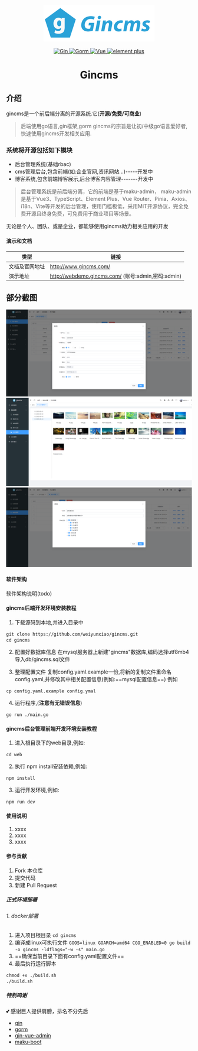 <div align="center">

![logo](imgdemo/logo.png)

<p align="center">
	<a href="https://github.com/gin-gonic/gin" target="_blank">
		<img src="https://img.shields.io/badge/Gin-v1.9.1-green" alt="Gin">
	</a>
	<a href="https://gorm.io/zh_CN/docs/" target="_blank">
		<img src="https://img.shields.io/badge/Gorm-v1.25.2-green" alt="Gorm">
	</a>
	<a href="https://v3.vuejs.org/" target="_blank">
		<img src="https://img.shields.io/badge/Vue.js-3.x-green" alt="Vue">
	</a>
	<a href="https://element-plus.gitee.io/#/zh-CN/component/changelog" target="_blank">
		<img src="https://img.shields.io/badge/element--plus-latest-blue" alt="element plus">
	</a>
</p>

<h1>Gincms</h1>
</div>

## 介绍

gincms是一个前后端分离的开源系统.它(**开源/免费/可商业**)

>后端使用go语言,gin框架,gorm
gincms的宗旨是让初/中级go语言爱好者,快速使用gincms开发相关应用.
### 系统将开源包括如下模块
- 后台管理系统(基础rbac)
- cms管理后台,包含前端(如:企业官网,资讯网站...)-----开发中
- 博客系统,包含前端博客展示,后台博客内容管理-------开发中

> 后台管理系统是前后端分离，它的前端是基于maku-admin，
maku-admin是基于Vue3、TypeScript、Element Plus、Vue Router、Pinia、Axios、i18n、Vite等开发的后台管理，使用门槛极低，采用MIT开源协议，完全免费开源且终身免费，可免费用于商业项目等场景。



无论是个人、团队、或是企业，都能够使用gincms助力相关应用的开发
####  演示和文档
| 类型 | 链接 |
| -------- | -------- |
| 文档及官网地址 | http://www.gincms.com/ |
| 演示地址  | http://webdemo.gincms.com/ (账号:admin,密码:admin)|



## 部分截图
![截图](imgdemo/11.png)
![截图](imgdemo/22.png)
![截图](imgdemo/33.png)
#### 软件架构
软件架构说明(todo)

#### gincms后端开发环境安装教程

1. 下载源码到本地,并进入目录中
```
git clone https://github.com/weiyunxiao/gincms.git
cd gincms
```

2. 配置好数据库信息
在mysql服务器上新建"gincms"数据库,编码选择utf8mb4
导入db/gincms.sql文件

3.  整理配置文件
复制config.yaml.example一份,将新的复制文件重命名config.yaml,并修改其中相关配置信息(例如:==mysql配置信息==)
例如
```
cp config.yaml.example config.ymal
```
4.  运行程序,(**注意有无错误信息**)
```
go run ./main.go
```
#### gincms后台管理前端开发环境安装教程
1. 进入根目录下的web目录,例如:
```
cd web
```
2. 执行 npm install安装依赖,例如:
```
npm install
```
3. 运行开发环境,例如:
```
npm run dev
```


#### 使用说明

1.  xxxx
2.  xxxx
3.  xxxx


#### 参与贡献

1.  Fork 本仓库
2.  提交代码
3.  新建 Pull Request

##### 正式环境部署
###### 1. docker部署
1. 进入项目根目录
```cd gincms```
2. 编译成linux可执行文件
```GOOS=linux GOARCH=amd64 CGO_ENABLED=0 go build -o gincms -ldflags="-w -s" main.go```
3. ==确保当前目录下面有config.yaml配置文件==
4. 最后执行运行脚本
```
chmod +x ./build.sh
./build.sh
```
##### 特别鸣谢
💕 感谢巨人提供肩膀，排名不分先后
- [gin](https://github.com/gin-gonic/gin/)
- [gorm](https://gorm.io/zh_CN/)
- [gin-vue-admin](https://github.com/flipped-aurora/gin-vue-admin)
- [maku-boot](https://github.com/makunet/maku-boot)
